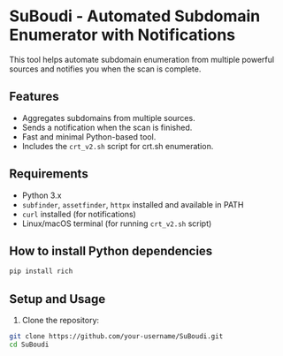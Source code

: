 # SuBoudi - Automated Subdomain Enumerator with Notifications

This tool helps automate subdomain enumeration from multiple powerful sources and notifies you when the scan is complete.

## Features
- Aggregates subdomains from multiple sources.
- Sends a notification when the scan is finished.
- Fast and minimal Python-based tool.
- Includes the `crt_v2.sh` script for crt.sh enumeration.

## Requirements

- Python 3.x
- `subfinder`, `assetfinder`, `httpx` installed and available in PATH
- `curl` installed (for notifications)
- Linux/macOS terminal (for running `crt_v2.sh` script)

## How to install Python dependencies

```bash
pip install rich
```
## Setup and Usage

1. Clone the repository:

```bash
git clone https://github.com/your-username/SuBoudi.git
cd SuBoudi


